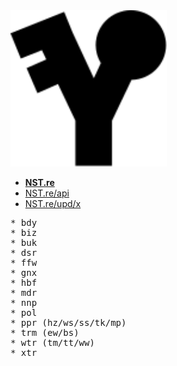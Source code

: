 <img height="250" width="250" src="https://raw.githubusercontent.com/mntn-dev/NST/master/_/_/nst.svg?sanitize=true" alt="NST"/>


* <a href="https://nst.re/" target="_blank">__NST.re__</a>
* <a href="https://nst.re/api" target="_blank">NST.re/api</a>
* <a href="https://nst.re/upd/x" target="_blank">NST.re/upd/x</a>


<pre>
* bdy
* biz
* buk
* dsr
* ffw
* gnx
* hbf
* mdr
* nnp
* pol
* ppr (hz/ws/ss/tk/mp)
* trm (ew/bs)
* wtr (tm/tt/ww)
* xtr
</pre>

